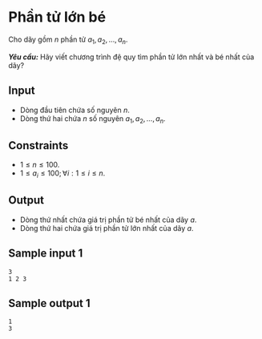# Phần tử lớn bé

Cho dãy gồm $n$ phần tử $a_1, a_2, \dots, a_n$.

***Yêu cầu:*** Hãy viết chương trình đệ quy tìm phần tử lớn nhất và bé nhất của dãy?

## Input

- Dòng đầu tiên chứa số nguyên $n$.
- Dòng thứ hai chứa $n$ số nguyên $a_1, a_2, \dots, a_n$.

## Constraints

- $1 \le n \le 100$.
- $1 \le a_i \le 100; \forall i: 1 \le i \le n$.

## Output

- Dòng thứ nhất chứa giá trị phần tử bé nhất của dãy $a$.
- Dòng thứ hai chứa giá trị phần tử lớn nhất của dãy $a$.

## Sample input 1

```
3 
1 2 3
```

## Sample output 1

```
1
3
```
